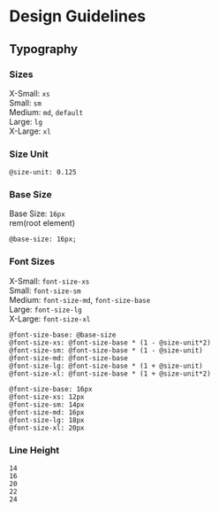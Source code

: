 # Design Guidelines

## Typography

### Sizes  
X-Small: `xs`  
Small: `sm`  
Medium: `md`, `default`  
Large: `lg`  
X-Large: `xl`  

### Size Unit  
```
@size-unit: 0.125
```

### Base Size
Base Size: `16px`  
rem(root element)  
```
@base-size: 16px;
```

### Font Sizes  
X-Small: `font-size-xs`  
Small: `font-size-sm`    
Medium: `font-size-md`, `font-size-base`  
Large: `font-size-lg`    
X-Large: `font-size-xl`    

```
@font-size-base: @base-size
@font-size-xs: @font-size-base * (1 - @size-unit*2)
@font-size-sm: @font-size-base * (1 - @size-unit)
@font-size-md: @font-size-base
@font-size-lg: @font-size-base * (1 + @size-unit)
@font-size-xl: @font-size-base * (1 + @size-unit*2)
```

```
@font-size-base: 16px
@font-size-xs: 12px
@font-size-sm: 14px
@font-size-md: 16px
@font-size-lg: 18px
@font-size-xl: 20px
```

### Line Height
```
14
16
20
22
24
```
